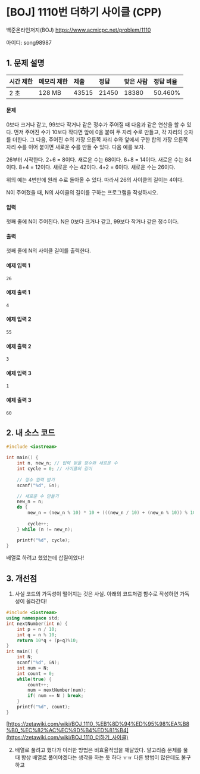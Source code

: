 # [BOJ] 1110번  더하기 사이클 (CPP)

백준온라인저지(BOJ) https://www.acmicpc.net/problem/1110

아이디: song98987



## 1. 문제 설명

| 시간 제한 | 메모리 제한 | 제출  | 정답  | 맞은 사람 | 정답 비율 |
| :-------- | :---------- | :---- | :---- | :-------- | :-------- |
| 2 초      | 128 MB      | 43515 | 21450 | 18380     | 50.460%   |

#### 문제

0보다 크거나 같고, 99보다 작거나 같은 정수가 주어질 때 다음과 같은 연산을 할 수 있다. 먼저 주어진 수가 10보다 작다면 앞에 0을 붙여 두 자리 수로 만들고, 각 자리의 숫자를 더한다. 그 다음, 주어진 수의 가장 오른쪽 자리 수와 앞에서 구한 합의 가장 오른쪽 자리 수를 이어 붙이면 새로운 수를 만들 수 있다. 다음 예를 보자.

26부터 시작한다. 2+6 = 8이다. 새로운 수는 68이다. 6+8 = 14이다. 새로운 수는 84이다. 8+4 = 12이다. 새로운 수는 42이다. 4+2 = 6이다. 새로운 수는 26이다.

위의 예는 4번만에 원래 수로 돌아올 수 있다. 따라서 26의 사이클의 길이는 4이다.

N이 주어졌을 때, N의 사이클의 길이를 구하는 프로그램을 작성하시오.

#### 입력

첫째 줄에 N이 주어진다. N은 0보다 크거나 같고, 99보다 작거나 같은 정수이다.

#### 출력

첫째 줄에 N의 사이클 길이를 출력한다.



#### 예제 입력 1

```
26
```

#### 예제 출력 1

```
4
```

#### 예제 입력 2

```
55
```

#### 예제 출력 2

```
3
```

#### 예제 입력 3

```
1
```

#### 예제 출력 3

```
60
```



## 2. 내 소스 코드

```C++
#include <iostream>

int main() {
	int n, new_n; // 입력 받을 정수와 새로운 수
	int cycle = 0; // 사이클의 길이
	
	// 정수 입력 받기
	scanf("%d", &n);

	// 새로운 수 만들기
	new_n = n;
	do {
		new_n = (new_n % 10) * 10 + (((new_n / 10) + (new_n % 10)) % 10); // (십의 자리 수)*10 + (일의 자리 수)
																		  // new_n 대신에 n을 넣으면 당연히 안되지!
		cycle++;
	} while (n != new_n);

	printf("%d", cycle);
}
```

배열로 하려고 했었는데 삽질이었다!



## 3. 개선점

1. 사실 코드의 가독성이 떨어지는 것은 사실. 아래의 코드처럼 함수로 작성하면 가독성이 올라간다!

```C++
#include <iostream>
using namespace std;
int nextNumber(int n) {
    int p = n / 10;
    int q = n % 10;
    return 10*q + (p+q)%10;
}
int main() {
    int N;
    scanf("%d", &N);
    int num = N;
    int count = 0;
    while(true) {
        count++;
        num = nextNumber(num);
        if( num == N ) break;
    }
    printf("%d", count);
}
```

[https://zetawiki.com/wiki/BOJ_1110_%EB%8D%94%ED%95%98%EA%B8%B0_%EC%82%AC%EC%9D%B4%ED%81%B4](https://zetawiki.com/wiki/BOJ_1110_더하기_사이클)

2. 배열로 풀려고 했다가 이러한 방법은 비효율적임을 깨달았다. 알고리즘 문제를 풀 때 항상 배열로 풀어야겠다는 생각을 하는 듯 하다 ㅠㅠ 다른 방법이 많은데도 불구하고